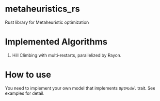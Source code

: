 # metaheuristics_rs
Rust library for Metaheuristic optimization

# Implemented Algorithms

1. Hill Climbing with multi-restarts, parallelized by Rayon.

# How to use

You need to implement your own model that implements `OptModel` trait. See examples for detail.